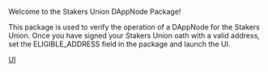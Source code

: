 Welcome to the Stakers Union DAppNode Package!

This package is used to verify the operation of a DAppNode for the Stakers Union. Once you have signed your Stakers Union oath with a valid address, set the ELIGIBLE_ADDRESS field in the package and launch the UI.

[UI](http://stakersunion.stakersunion.public.dappnode/)